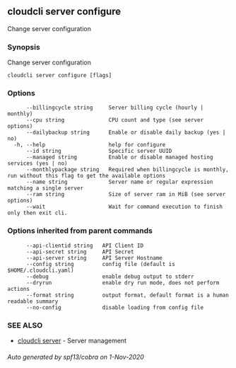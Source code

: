 ## cloudcli server configure

Change server configuration

### Synopsis

Change server configuration

```
cloudcli server configure [flags]
```

### Options

```
      --billingcycle string     Server billing cycle (hourly | monthly)
      --cpu string              CPU count and type (see server options)
      --dailybackup string      Enable or disable daily backup (yes | no)
  -h, --help                    help for configure
      --id string               Specific server UUID
      --managed string          Enable or disable managed hosting services (yes | no)
      --monthlypackage string   Required when billingcycle is monthly, run without this flag to get the available options
      --name string             Server name or regular expression matching a single server
      --ram string              Size of server ram in MiB (see server options)
      --wait                    Wait for command execution to finish only then exit cli.
```

### Options inherited from parent commands

```
      --api-clientid string   API Client ID
      --api-secret string     API Secret
      --api-server string     API Server Hostname
      --config string         config file (default is $HOME/.cloudcli.yaml)
      --debug                 enable debug output to stderr
      --dryrun                enable dry run mode, does not perform actions
      --format string         output format, default format is a human readable summary
      --no-config             disable loading from config file
```

### SEE ALSO

* [cloudcli server](cloudcli_server.md)	 - Server management

###### Auto generated by spf13/cobra on 1-Nov-2020

